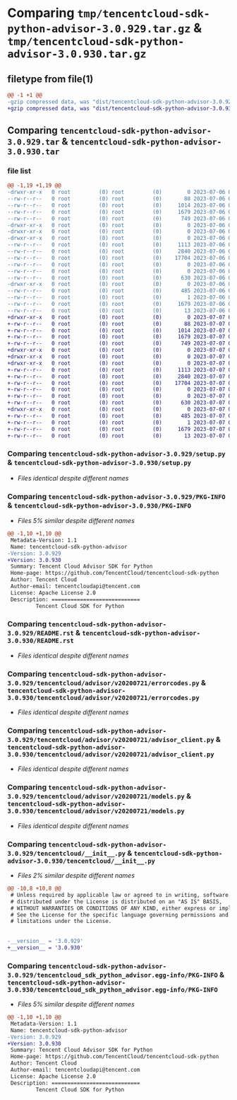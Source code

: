 # Comparing `tmp/tencentcloud-sdk-python-advisor-3.0.929.tar.gz` & `tmp/tencentcloud-sdk-python-advisor-3.0.930.tar.gz`

## filetype from file(1)

```diff
@@ -1 +1 @@
-gzip compressed data, was "dist/tencentcloud-sdk-python-advisor-3.0.929.tar", last modified: Thu Jul  6 00:16:37 2023, max compression
+gzip compressed data, was "dist/tencentcloud-sdk-python-advisor-3.0.930.tar", last modified: Fri Jul  7 00:15:05 2023, max compression
```

## Comparing `tencentcloud-sdk-python-advisor-3.0.929.tar` & `tencentcloud-sdk-python-advisor-3.0.930.tar`

### file list

```diff
@@ -1,19 +1,19 @@
-drwxr-xr-x   0 root         (0) root         (0)        0 2023-07-06 00:16:37.000000 tencentcloud-sdk-python-advisor-3.0.929/
--rw-r--r--   0 root         (0) root         (0)       88 2023-07-06 00:16:37.000000 tencentcloud-sdk-python-advisor-3.0.929/setup.cfg
--rw-r--r--   0 root         (0) root         (0)     1014 2023-07-06 00:16:36.000000 tencentcloud-sdk-python-advisor-3.0.929/setup.py
--rw-r--r--   0 root         (0) root         (0)     1679 2023-07-06 00:16:37.000000 tencentcloud-sdk-python-advisor-3.0.929/PKG-INFO
--rw-r--r--   0 root         (0) root         (0)      749 2023-07-06 00:16:36.000000 tencentcloud-sdk-python-advisor-3.0.929/README.rst
-drwxr-xr-x   0 root         (0) root         (0)        0 2023-07-06 00:16:37.000000 tencentcloud-sdk-python-advisor-3.0.929/tencentcloud/
-drwxr-xr-x   0 root         (0) root         (0)        0 2023-07-06 00:16:37.000000 tencentcloud-sdk-python-advisor-3.0.929/tencentcloud/advisor/
-drwxr-xr-x   0 root         (0) root         (0)        0 2023-07-06 00:16:37.000000 tencentcloud-sdk-python-advisor-3.0.929/tencentcloud/advisor/v20200721/
--rw-r--r--   0 root         (0) root         (0)     1113 2023-07-06 00:16:36.000000 tencentcloud-sdk-python-advisor-3.0.929/tencentcloud/advisor/v20200721/errorcodes.py
--rw-r--r--   0 root         (0) root         (0)     2840 2023-07-06 00:16:36.000000 tencentcloud-sdk-python-advisor-3.0.929/tencentcloud/advisor/v20200721/advisor_client.py
--rw-r--r--   0 root         (0) root         (0)    17704 2023-07-06 00:16:36.000000 tencentcloud-sdk-python-advisor-3.0.929/tencentcloud/advisor/v20200721/models.py
--rw-r--r--   0 root         (0) root         (0)        0 2023-07-06 00:16:36.000000 tencentcloud-sdk-python-advisor-3.0.929/tencentcloud/advisor/v20200721/__init__.py
--rw-r--r--   0 root         (0) root         (0)        0 2023-07-06 00:16:36.000000 tencentcloud-sdk-python-advisor-3.0.929/tencentcloud/advisor/__init__.py
--rw-r--r--   0 root         (0) root         (0)      630 2023-07-06 00:16:36.000000 tencentcloud-sdk-python-advisor-3.0.929/tencentcloud/__init__.py
-drwxr-xr-x   0 root         (0) root         (0)        0 2023-07-06 00:16:37.000000 tencentcloud-sdk-python-advisor-3.0.929/tencentcloud_sdk_python_advisor.egg-info/
--rw-r--r--   0 root         (0) root         (0)      485 2023-07-06 00:16:37.000000 tencentcloud-sdk-python-advisor-3.0.929/tencentcloud_sdk_python_advisor.egg-info/SOURCES.txt
--rw-r--r--   0 root         (0) root         (0)        1 2023-07-06 00:16:37.000000 tencentcloud-sdk-python-advisor-3.0.929/tencentcloud_sdk_python_advisor.egg-info/dependency_links.txt
--rw-r--r--   0 root         (0) root         (0)     1679 2023-07-06 00:16:37.000000 tencentcloud-sdk-python-advisor-3.0.929/tencentcloud_sdk_python_advisor.egg-info/PKG-INFO
--rw-r--r--   0 root         (0) root         (0)       13 2023-07-06 00:16:37.000000 tencentcloud-sdk-python-advisor-3.0.929/tencentcloud_sdk_python_advisor.egg-info/top_level.txt
+drwxr-xr-x   0 root         (0) root         (0)        0 2023-07-07 00:15:05.000000 tencentcloud-sdk-python-advisor-3.0.930/
+-rw-r--r--   0 root         (0) root         (0)       88 2023-07-07 00:15:05.000000 tencentcloud-sdk-python-advisor-3.0.930/setup.cfg
+-rw-r--r--   0 root         (0) root         (0)     1014 2023-07-07 00:15:05.000000 tencentcloud-sdk-python-advisor-3.0.930/setup.py
+-rw-r--r--   0 root         (0) root         (0)     1679 2023-07-07 00:15:05.000000 tencentcloud-sdk-python-advisor-3.0.930/PKG-INFO
+-rw-r--r--   0 root         (0) root         (0)      749 2023-07-07 00:15:05.000000 tencentcloud-sdk-python-advisor-3.0.930/README.rst
+drwxr-xr-x   0 root         (0) root         (0)        0 2023-07-07 00:15:05.000000 tencentcloud-sdk-python-advisor-3.0.930/tencentcloud/
+drwxr-xr-x   0 root         (0) root         (0)        0 2023-07-07 00:15:05.000000 tencentcloud-sdk-python-advisor-3.0.930/tencentcloud/advisor/
+drwxr-xr-x   0 root         (0) root         (0)        0 2023-07-07 00:15:05.000000 tencentcloud-sdk-python-advisor-3.0.930/tencentcloud/advisor/v20200721/
+-rw-r--r--   0 root         (0) root         (0)     1113 2023-07-07 00:15:05.000000 tencentcloud-sdk-python-advisor-3.0.930/tencentcloud/advisor/v20200721/errorcodes.py
+-rw-r--r--   0 root         (0) root         (0)     2840 2023-07-07 00:15:05.000000 tencentcloud-sdk-python-advisor-3.0.930/tencentcloud/advisor/v20200721/advisor_client.py
+-rw-r--r--   0 root         (0) root         (0)    17704 2023-07-07 00:15:05.000000 tencentcloud-sdk-python-advisor-3.0.930/tencentcloud/advisor/v20200721/models.py
+-rw-r--r--   0 root         (0) root         (0)        0 2023-07-07 00:15:05.000000 tencentcloud-sdk-python-advisor-3.0.930/tencentcloud/advisor/v20200721/__init__.py
+-rw-r--r--   0 root         (0) root         (0)        0 2023-07-07 00:15:05.000000 tencentcloud-sdk-python-advisor-3.0.930/tencentcloud/advisor/__init__.py
+-rw-r--r--   0 root         (0) root         (0)      630 2023-07-07 00:15:05.000000 tencentcloud-sdk-python-advisor-3.0.930/tencentcloud/__init__.py
+drwxr-xr-x   0 root         (0) root         (0)        0 2023-07-07 00:15:05.000000 tencentcloud-sdk-python-advisor-3.0.930/tencentcloud_sdk_python_advisor.egg-info/
+-rw-r--r--   0 root         (0) root         (0)      485 2023-07-07 00:15:05.000000 tencentcloud-sdk-python-advisor-3.0.930/tencentcloud_sdk_python_advisor.egg-info/SOURCES.txt
+-rw-r--r--   0 root         (0) root         (0)        1 2023-07-07 00:15:05.000000 tencentcloud-sdk-python-advisor-3.0.930/tencentcloud_sdk_python_advisor.egg-info/dependency_links.txt
+-rw-r--r--   0 root         (0) root         (0)     1679 2023-07-07 00:15:05.000000 tencentcloud-sdk-python-advisor-3.0.930/tencentcloud_sdk_python_advisor.egg-info/PKG-INFO
+-rw-r--r--   0 root         (0) root         (0)       13 2023-07-07 00:15:05.000000 tencentcloud-sdk-python-advisor-3.0.930/tencentcloud_sdk_python_advisor.egg-info/top_level.txt
```

### Comparing `tencentcloud-sdk-python-advisor-3.0.929/setup.py` & `tencentcloud-sdk-python-advisor-3.0.930/setup.py`

 * *Files identical despite different names*

### Comparing `tencentcloud-sdk-python-advisor-3.0.929/PKG-INFO` & `tencentcloud-sdk-python-advisor-3.0.930/PKG-INFO`

 * *Files 5% similar despite different names*

```diff
@@ -1,10 +1,10 @@
 Metadata-Version: 1.1
 Name: tencentcloud-sdk-python-advisor
-Version: 3.0.929
+Version: 3.0.930
 Summary: Tencent Cloud Advisor SDK for Python
 Home-page: https://github.com/TencentCloud/tencentcloud-sdk-python
 Author: Tencent Cloud
 Author-email: tencentcloudapi@tencent.com
 License: Apache License 2.0
 Description: ============================
         Tencent Cloud SDK for Python
```

### Comparing `tencentcloud-sdk-python-advisor-3.0.929/README.rst` & `tencentcloud-sdk-python-advisor-3.0.930/README.rst`

 * *Files identical despite different names*

### Comparing `tencentcloud-sdk-python-advisor-3.0.929/tencentcloud/advisor/v20200721/errorcodes.py` & `tencentcloud-sdk-python-advisor-3.0.930/tencentcloud/advisor/v20200721/errorcodes.py`

 * *Files identical despite different names*

### Comparing `tencentcloud-sdk-python-advisor-3.0.929/tencentcloud/advisor/v20200721/advisor_client.py` & `tencentcloud-sdk-python-advisor-3.0.930/tencentcloud/advisor/v20200721/advisor_client.py`

 * *Files identical despite different names*

### Comparing `tencentcloud-sdk-python-advisor-3.0.929/tencentcloud/advisor/v20200721/models.py` & `tencentcloud-sdk-python-advisor-3.0.930/tencentcloud/advisor/v20200721/models.py`

 * *Files identical despite different names*

### Comparing `tencentcloud-sdk-python-advisor-3.0.929/tencentcloud/__init__.py` & `tencentcloud-sdk-python-advisor-3.0.930/tencentcloud/__init__.py`

 * *Files 2% similar despite different names*

```diff
@@ -10,8 +10,8 @@
 # Unless required by applicable law or agreed to in writing, software
 # distributed under the License is distributed on an "AS IS" BASIS,
 # WITHOUT WARRANTIES OR CONDITIONS OF ANY KIND, either express or implied.
 # See the License for the specific language governing permissions and
 # limitations under the License.
 
 
-__version__ = '3.0.929'
+__version__ = '3.0.930'
```

### Comparing `tencentcloud-sdk-python-advisor-3.0.929/tencentcloud_sdk_python_advisor.egg-info/PKG-INFO` & `tencentcloud-sdk-python-advisor-3.0.930/tencentcloud_sdk_python_advisor.egg-info/PKG-INFO`

 * *Files 5% similar despite different names*

```diff
@@ -1,10 +1,10 @@
 Metadata-Version: 1.1
 Name: tencentcloud-sdk-python-advisor
-Version: 3.0.929
+Version: 3.0.930
 Summary: Tencent Cloud Advisor SDK for Python
 Home-page: https://github.com/TencentCloud/tencentcloud-sdk-python
 Author: Tencent Cloud
 Author-email: tencentcloudapi@tencent.com
 License: Apache License 2.0
 Description: ============================
         Tencent Cloud SDK for Python
```

